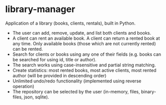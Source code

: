 # library-manager
Application of a library (books, clients, rentals), built in Python.
* The user can add, remove, update, and list both clients and books.
* A client can rent an available book. A client can return a rented book at any time. Only available books (those which are not currently rented) can be rented.
* Search for clients or books using any one of their fields (e.g. books can be searched for using id, title or author).
* The search works using case-insensitive and partial string matching.
* Create statistics: most rented books, most active clients, most rented author (will be provided in descending order)
* Unlimited undo/redo functionality (implemented using reverse operation)
* The repository can be selected by the user (in-memory, files, binary-files, json, sqlite).